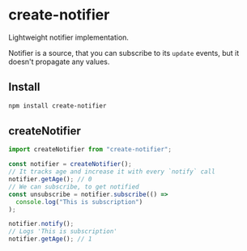 # create-notifier

Lightweight notifier implementation.

Notifier is a source, that you can subscribe to its `update` events, but it doesn't propagate any values.

## Install

```bash
npm install create-notifier
```

## createNotifier

```javascript
import createNotifier from "create-notifier";

const notifier = createNotifier();
// It tracks age and increase it with every `notify` call
notifier.getAge(); // 0
// We can subscribe, to get notified
const unsubscribe = notifier.subscribe(() =>
  console.log("This is subscription")
);

notifier.notify();
// Logs 'This is subscription'
notifier.getAge(); // 1
```
